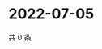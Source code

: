 # 2022-07-05

共 0 条

<!-- BEGIN WEIBO -->
<!-- 最后更新时间 Tue Jul 05 2022 20:08:12 GMT+0800 (China Standard Time) -->

<!-- END WEIBO -->
